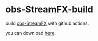 # obs-StreamFX-build

build [obs-StreamFX](https://github.com/Xaymar/obs-StreamFX) with github actions.

you can download [here](https://dl.u2sb.com/%E7%9B%B4%E6%92%AD%E7%9B%B8%E5%85%B3/OBS/Plugins/obs-StreamFX).